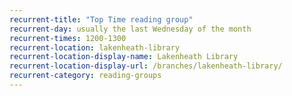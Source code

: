 ```yaml
---
recurrent-title: "Top Time reading group"
recurrent-day: usually the last Wednesday of the month
recurrent-times: 1200-1300
recurrent-location: lakenheath-library
recurrent-location-display-name: Lakenheath Library
recurrent-location-display-url: /branches/lakenheath-library/
recurrent-category: reading-groups
---
```


